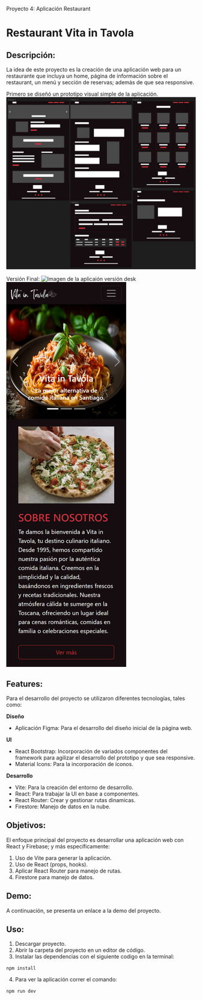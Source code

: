Proyecto 4: Aplicación Restaurant
# Restaurant Vita in Tavola

## **Descripción:**
La idea de este proyecto es la creación de una aplicación web para un restaurante que incluya un home, página de información sobre el restaurant, un menú y sección de reservas; además de que sea responsive.

Primero se diseñó un prototipo visual simple de la aplicación.
![Imagen del prototipo de diseño de la aplicaión](./src/assets/readme/design.png)

Versión Final:
![Imagen de la aplicaión versión desk](./src/assets/readme/final-desk.png)
![Imagen de la aplicaión versión mobile](./src/assets/readme/final-mobile.png)

## **Features:**
Para el desarrollo del proyecto se utilizaron diferentes tecnologías, tales como:

**Diseño**
- Aplicación Figma: Para el desarrollo del diseño inicial de la página web.

**UI**
- React Bootstrap: Incorporación de variados componentes del framework para agilizar el desarrollo del prototipo y que sea responsive.
- Material Icons: Para la incorporación de íconos.

**Desarrollo**
- Vite: Para la creación del entorno de desarrollo.
- React: Para trabajar la UI en base a componentes.
- React Router: Crear y gestionar rutas dinamicas.
- Firestore: Manejo de datos en la nube.

## **Objetivos:**
El enfoque principal del proyecto es desarrollar una aplicación web con React y Firebase; y más específicamente:
1. Uso de Vite para generar la aplicación.
2. Uso de React (props, hooks).
3. Aplicar React Router para manejo de rutas.
4. Firestore para manejo de datos.

## **Demo:**
A continuación, se presenta un enlace a la demo del proyecto.

## **Uso:**
1. Descargar proyecto.
2. Abrir la carpeta del proyecto en un editor de código.
3. Instalar las dependencias con el siguiente codigo en la terminal:
```
npm install
```
4. Para ver la aplicación correr el comando:
```
npm run dev
```